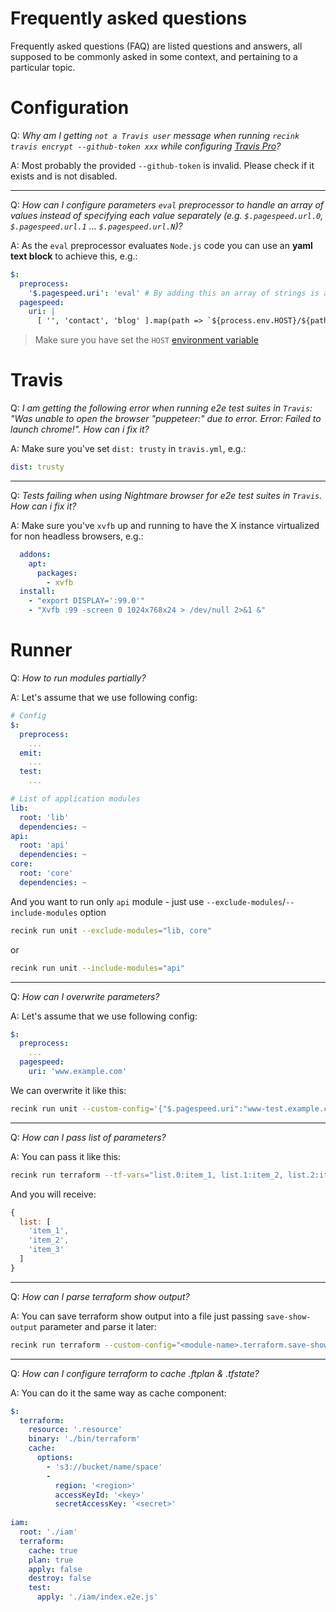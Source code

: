 Frequently asked questions
==========================

Frequently asked questions (FAQ) are listed questions and answers, 
all supposed to be commonly asked in some context, 
and pertaining to a particular topic.


# Configuration

Q: _Why am I getting `not a Travis user` message when running  `recink travis encrypt --github-token xxx` while configuring [Travis Pro](https://travis-ci.com)?_
  
A: Most probably the provided `--github-token` is invalid. Please check if it exists and is not disabled.

___

Q: _How can I configure parameters `eval` preprocessor to handle an array of values instead of specifying each value separately (e.g. `$.pagespeed.url.0`, `$.pagespeed.url.1` ... `$.pagespeed.url.N`)?_

A: As the `eval` preprocessor evaluates `Node.js` code you can use an **yaml text block** to achieve this, e.g.:

```yaml
$:
  preprocess:
    '$.pagespeed.uri': 'eval' # By adding this an array of strings is assigned to the "pagespeed.uri" property
  pagespeed:
    uri: |
      [ '', 'contact', 'blog' ].map(path => `${process.env.HOST}/${path}`)
```

> Make sure you have set the `HOST` [environment variable](https://github.com/MitocGroup/recink/blob/master/docs/guide.md#adding-travis-environment-variables)


# Travis

Q: _I am getting the following error when running e2e test suites in `Travis`: "Was unable to open the browser "puppeteer:" due to error. Error: Failed to launch chrome!". How can i fix it?_

A: Make sure you've set `dist: trusty` in `travis.yml`, e.g.:

```yaml
dist: trusty
```

___

Q: _Tests failing when using Nightmare browser for e2e test suites in `Travis`. How can i fix it?_

A: Make sure you've `xvfb` up and running to have the X instance virtualized for non headless browsers, e.g.:

```yaml
  addons:
    apt:
      packages:
        - xvfb
  install:
    - "export DISPLAY=':99.0'"
    - "Xvfb :99 -screen 0 1024x768x24 > /dev/null 2>&1 &"
```

# Runner

Q: _How to run modules partially?_

A: Let's assume that we use following config:

```yaml
# Config
$:
  preprocess:
    ...
  emit:
    ...
  test:
    ...

# List of application modules
lib:
  root: 'lib'
  dependencies: ~
api:
  root: 'api'
  dependencies: ~
core:
  root: 'core'
  dependencies: ~
```

And you want to run only `api` module - just use `--exclude-modules`/`--include-modules` option


```bash
recink run unit --exclude-modules="lib, core"
```

or

```bash
recink run unit --include-modules="api"
```

___

Q: _How can I overwrite parameters?_

A: Let's assume that we use following config:

```yaml
$:
  preprocess:
    ...
  pagespeed:
    uri: 'www.example.com'
```

We can overwrite it like this:

```bash
recink run unit --custom-config='{"$.pagespeed.uri":"www-test.example.com"}'
```

___

Q: _How can I pass list of parameters?_

A: You can pass it like this:

```bash
recink run terraform --tf-vars="list.0:item_1, list.1:item_2, list.2:item_3"
```

And you will receive:

```javascript
{
  list: [
    'item_1',
    'item_2',
    'item_3' 
  ]
}
```

___

Q: _How can I parse terraform show output?_

A: You can save terraform show output into a file just passing `save-show-output` parameter and parse it later:

```bash
recink run terraform --custom-config="<module-name>.terraform.save-show-output":"./show-output.txt"
```

___
Q: _How can I configure terraform to cache .ftplan & .tfstate?_

A: You can do it the same way as cache component:

```yaml
$:
  terraform:
    resource: '.resource'
    binary: './bin/terraform'
    cache:
      options:
        - 's3://bucket/name/space'
        -
          region: '<region>'
          accessKeyId: '<key>'
          secretAccessKey: '<secret>'
          
iam:
  root: './iam'
  terraform:
    cache: true
    plan: true
    apply: false
    destroy: false
    test:
      apply: './iam/index.e2e.js'
```
